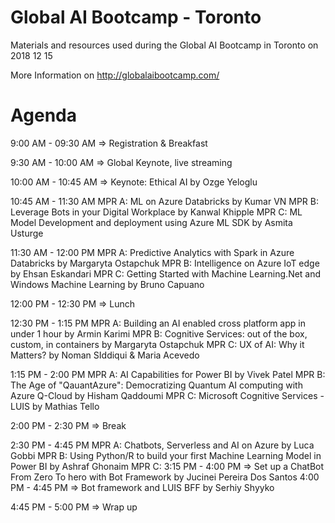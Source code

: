 # Global AI Bootcamp - Toronto
Materials and resources used during the Global AI Bootcamp in Toronto on 2018 12 15

More Information on http://globalaibootcamp.com/

# Agenda

9:00 AM - 09:30 AM => Registration & Breakfast

9:30 AM - 10:00 AM => Global Keynote, live streaming

10:00 AM - 10:45 AM => Keynote: Ethical AI by Ozge Yeloglu

10:45 AM - 11:30 AM
MPR A: ML on Azure Databricks by Kumar VN
MPR B: Leverage Bots in your Digital Workplace by Kanwal Khipple
MPR C: ML Model Development and deployment using Azure ML SDK by Asmita Usturge

11:30 AM - 12:00 PM
MPR A: Predictive Analytics with Spark in Azure Databricks by Margaryta Ostapchuk
MPR B: Intelligence on Azure IoT edge by Ehsan Eskandari
MPR C: Getting Started with Machine Learning.Net and Windows Machine Learning by Bruno Capuano

12:00 PM - 12:30 PM => Lunch

12:30 PM - 1:15 PM
MPR A: Building an AI enabled cross platform app in under 1 hour by Armin Karimi
MPR B: Cognitive Services: out of the box, custom, in containers by Margaryta Ostapchuk
MPR C: UX of AI: Why it Matters? by Noman SIddiqui & Maria Acevedo

1:15 PM - 2:00 PM
MPR A: AI Capabilities for Power BI by Vivek Patel
MPR B: The Age of "QauantAzure": Democratizing Quantum AI computing with Azure Q-Cloud by Hisham Qaddoumi
MPR C: Microsoft Cognitive Services - LUIS by Mathias Tello

2:00 PM - 2:30 PM => Break

2:30 PM - 4:45 PM
MPR A: Chatbots, Serverless and AI on Azure by Luca Gobbi
MPR B: Using Python/R to build your first Machine Learning Model in Power BI by Ashraf Ghonaim
MPR C:
3:15 PM - 4:00 PM => Set up a ChatBot From Zero To hero with Bot Framework by Jucinei Pereira Dos Santos
4:00 PM - 4:45 PM => Bot framework and LUIS BFF by Serhiy Shyyko

4:45 PM - 5:00 PM => Wrap up
